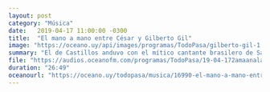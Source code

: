 ```yaml
---
layout: post
category: "Música"
date:   2019-04-17 11:00:00 -0300
title:  "El mano a mano entre César y Gilberto Gil"
image: "https://oceano.uy/api/images/programas/TodoPasa/gilberto-gil-1.jpg"
summary: "El de Castillos anduvo con el mítico cantante brasilero de Salvador de Bahía, que también fue ministro de Cultura. El músico, que considera que el mundo y el vivir hacen las canciones, se presentará el 2 de mayo en el Sodre."
file: "https://audios.oceanofm.com/programas/TodoPasa/19-04-172amaanalapeadeCesar.mp3"
duration: "26:49"
oceanourl: "https://oceano.uy/todopasa/musica/16990-el-mano-a-mano-entre-cesar-y-gilberto-gil"
---
```

  
